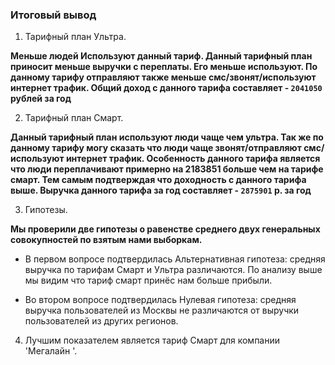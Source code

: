 ### Итоговый вывод

1. Тарифный план Ультра.

**Меньше людей Используют данный тариф. Данный тарифный план приносит меньше выручки с переплаты. Его меньше используют. По данному тарифу отправляют также меньше смс/звонят/используют интернет трафик. Общий доход с данного тарифа составляет - `2041050` рублей за год**

2. Тарифный план Смарт.

**Данный тарифный план используют люди чаще чем ультра. Так же по данному тарифу могу сказать что люди чаще звонят/отправляют смс/используют интернет трафик. Особенность данного тарифа является что люди переплачивают примерно на 2183851 больше чем на тарифе смарт. Тем самым подтверждая что доходность с данного тарифа выше. Выручка данного тарифа за год составляет - `2875901` р. за год**

3. Гипотезы.

**Мы проверили две гипотезы о равенстве среднего двух генеральных совокупностей по взятым нами выборкам.**

* В первом вопросе подтвердилась Альтернативная гипотеза: средняя выручка по тарифам Смарт и Ультра различаются. По анализу выше мы видим что тариф смарт принёс нам больше прибыли.

* Во втором вопросе подтвердилась Нулевая гипотеза: средняя выручка пользователей из Москвы не различаются от выручки пользователей из других регионов.

4. Лучшим показателем является тариф Смарт для компании 'Мегалайн '.
